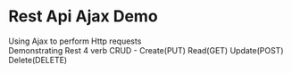 # Rest Api Ajax Demo
Using Ajax to perform Http requests<br />
Demonstrating Rest 4 verb CRUD - Create(PUT) Read(GET) Update(POST) Delete(DELETE)